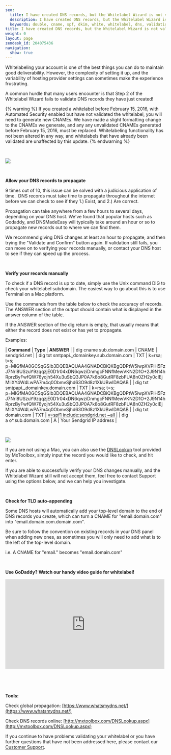 ```yaml
---
seo:
  title: I have created DNS records, but the Whitelabel Wizard is not validating them.
  description: I have created DNS records, but the Whitelabel Wizard is not validating them.
  keywords: double, cname, spf, dkim, white, whitelabel, dns, validation, validate, wizard, txt, and, confirm, red, x, validated, records, proceed, em, hat, check, email., em., A record, _domainkey, v=spf, out of, twice
title: I have created DNS records, but the Whitelabel Wizard is not validating them.
weight: 0
layout: page
zendesk_id: 204075436
navigation:
  show: true
---
```


Whitelabeling your account is one of the best things you can do to maintain good deliverability. However, the complexity of setting it up, and the variability of hosting provider settings can sometimes make the experience frustrating.

A common hurdle that many users encounter is that Step 2 of the Whitelabel Wizard fails to validate DNS records they have just created!

{% warning %}
If you created a whitelabel before February 15, 2016, with Automated Security enabled but have not validated the whitelabel, you will need to generate new CNAMEs. We have made a slight formatting change to the CNAMEs we generate, and any any unvalidated CNAMEs generated before February 15, 2016, must be replaced. Whitelabeling functionality has not been altered in any way, and whitelabels that have already been validated are unaffected by this update.
{% endwarning %}

&nbsp;

![]({{root_url}}/images/iwl.gif)

&nbsp;

**Allow your DNS records to propagate**

9 times out of 10,&nbsp;this issue can be&nbsp;solved with a judicious application of time. &nbsp;DNS records must take time to propagate throughout the internet before we can check&nbsp;to see if they 1.) Exist, and 2.) Are correct.

Propagation can take anywhere from a few hours to several days, depending on your DNS host. We've found that popular hosts such as Godaddy, and DNSMadeEasy will typically take around an hour or so to propagate new records out to where we can find them.&nbsp;

We recommend giving DNS changes at least an hour to propagate, and then trying the "Validate and Confirm" button again. If validation still fails, you can move on to verifying your records manually, or contact your DNS host to see if they can speed up the process.

&nbsp;

**Verify your records manually**

To check if a&nbsp;DNS&nbsp;record is up to date, simply use the Unix command DIG to check your whitelabel subdomain. The easiest way to go about this is to use Terminal on a Mac platform.&nbsp;

Use the commands from the table below to check the accuracy of records. The ANSWER section of the output&nbsp;should contain what is displayed in the answer column of the table.

If the ANSWER section of the dig return is empty, that usually means that either the record does not exist or has yet to propagate.

Examples:

| **Command** | **Type** | **ANSWER** |
| dig cname sub.domain.com | CNAME | sendgrid.net |
| dig txt smtpapi.\_domainkey.sub.domain.com | TXT | k=rsa; t=s; p=MIGfMA0GCSqGSIb3DQEBAQUAA4GNADCBiQKBgQDPtW5iwpXVPiH5FzJ7Nrl8USzuY9zqqzjE0D1r04xDN6qwziDnmgcFNNfMewVKN2D1O+2J9N14hRprzByFwfQW76yojh54Xu3uSbQ3JP0A7k8o8GutRF8zbFUA8n0ZH2y0cIEjMliXY4W4LwPA7m4q0ObmvSjhd63O9d8z1XkUBwIDAQAB |
| dig txt smtpapi.\_domainkey.domain.com | TXT | k=rsa; t=s; p=MIGfMA0GCSqGSIb3DQEBAQUAA4GNADCBiQKBgQDPtW5iwpXVPiH5FzJ7Nrl8USzuY9zqqzjE0D1r04xDN6qwziDnmgcFNNfMewVKN2D1O+2J9N14hRprzByFwfQW76yojh54Xu3uSbQ3JP0A7k8o8GutRF8zbFUA8n0ZH2y0cIEjMliXY4W4LwPA7m4q0ObmvSjhd63O9d8z1XkUBwIDAQAB |
| dig txt domain.com | TXT | [v=spf1 include:sendgrid.net ~all]({{root_url}}/Classroom/Deliver/Sender_Authentication/spf_records_explained.html) |
| dig a&nbsp;o\*.sub.domain.com | A | Your Sendgrid IP address |

&nbsp;

![]({{root_url}}/images/terminaldigcname.png)

If you are not using&nbsp;a Mac, you can also use the [DNSLookup](http://mxtoolbox.com/DNSLookup.aspx)&nbsp;tool provided by MxToolbox, simply input&nbsp;the record you would like to check, and hit enter.

If you are able to successfully verify your DNS changes manually, and the Whitelabel Wizard still will not accept them, feel free to contact Support using the options below, and we can help you investigate.&nbsp;

&nbsp;

**Check for TLD auto-appending**

Some DNS hosts will automatically add your top-level domain to the end of DNS records you create, which can turn a CNAME for "email.domain.com" into "email.domain.com.domain.com".&nbsp;

Be sure to follow the convention on existing records in your DNS panel when adding new ones, as sometimes you will only need to add what is to the left of the top-level domain.&nbsp;

i.e. A CNAME for "email." becomes "email.domain.com"

&nbsp;

**Use GoDaddy? Watch our handy video guide for whitelabel!**

<iframe src="https://player.vimeo.com/video/149805633" width="500" height="281" frameborder="0" webkitallowfullscreen mozallowfullscreen allowfullscreen></iframe>


&nbsp;

&nbsp;

**Tools:**

Check global propagation: [https://www.whatsmydns.net/](https://www.whatsmydns.net/)

Check DNS records online: [http://mxtoolbox.com/DNSLookup.aspx](http://mxtoolbox.com/DNSLookup.aspx)

If you continue to have problems validating your whitelabel or you have further questions that have not been addressed here, please contact our [Customer Support](https://support.sendgrid.com/hc/en-us).
